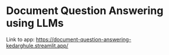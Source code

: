 # Document Question Answering using LLMs

Link to app: https://document-question-answering-kedarghule.streamlit.app/
